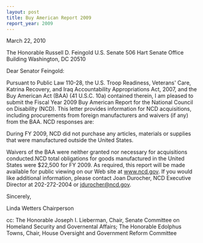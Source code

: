 ```yaml
---
layout: post
title: Buy American Report 2009
report_year: 2009
---
```


March 22, 2010

The Honorable Russell D. Feingold
U.S. Senate
506 Hart Senate Office Building
Washington, DC 20510

Dear Senator Feingold:

Pursuant to Public Law 110-28, the U.S. Troop Readiness, Veterans' Care, Katrina Recovery, and Iraq Accountability Appropriations Act, 2007, and the Buy American Act (BAA) (41 U.S.C. 10a) contained therein, I am pleased to submit the Fiscal Year 2009 Buy American Report for the National Council on Disability (NCD). This letter provides information for NCD acquisitions, including procurements from foreign manufacturers and waivers (if any) from the BAA. NCD responses are:

During FY 2009, NCD did not purchase any articles, materials or supplies that were manufactured outside the United States.

Waivers of the BAA were neither granted nor necessary for acquisitions conducted.NCD total obligations for goods manufactured in the United States were $22,500 for FY 2009. As required, this report will be made available for public viewing on our Web site at www.ncd.gov. If you would like additional information, please contact Joan Durocher, NCD Executive Director at 202-272-2004 or jdurocher@ncd.gov.

Sincerely,

Linda Wetters
Chairperson

cc: The Honorable Joseph I. Lieberman, Chair, Senate Committee on Homeland Security and Governental Affairs; The Honorable Edolphus Towns, Chair, House Oversight and Government Reform Committee

